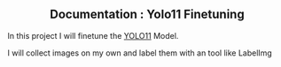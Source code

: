 <div align="center">
  
  ## Documentation : Yolo11 Finetuning
  
</div>

In this project I will finetune the [YOLO11](https://github.com/ultralytics/ultralytics) Model.

I will collect images on my own and label them with an tool like LabelImg

<div>
  
</div>
